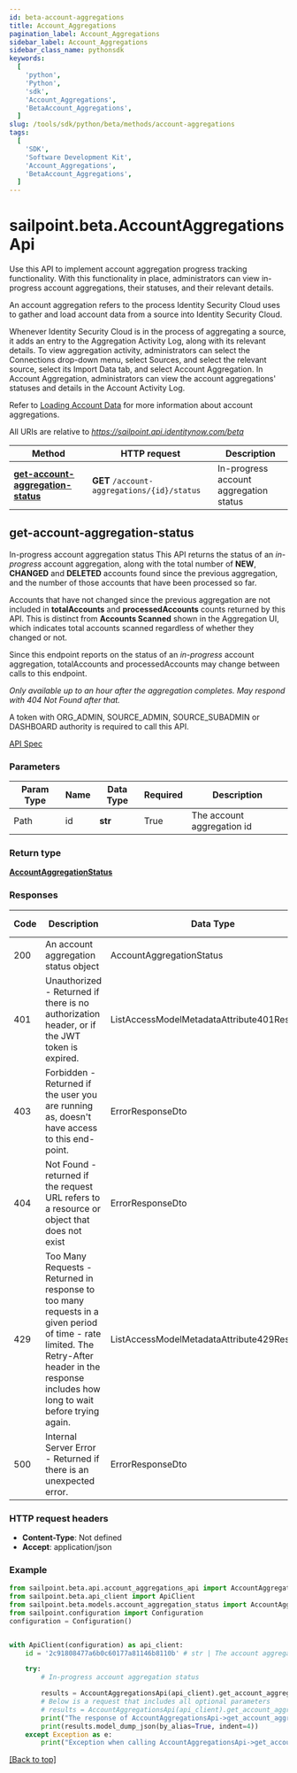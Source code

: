 ```yaml
---
id: beta-account-aggregations
title: Account_Aggregations
pagination_label: Account_Aggregations
sidebar_label: Account_Aggregations
sidebar_class_name: pythonsdk
keywords:
  [
    'python',
    'Python',
    'sdk',
    'Account_Aggregations',
    'BetaAccount_Aggregations',
  ]
slug: /tools/sdk/python/beta/methods/account-aggregations
tags:
  [
    'SDK',
    'Software Development Kit',
    'Account_Aggregations',
    'BetaAccount_Aggregations',
  ]
---
```


# sailpoint.beta.AccountAggregationsApi

Use this API to implement account aggregation progress tracking functionality. With this functionality in place, administrators can view in-progress account aggregations, their statuses, and their relevant details.

An account aggregation refers to the process Identity Security Cloud uses to gather and load account data from a source into Identity Security Cloud.

Whenever Identity Security Cloud is in the process of aggregating a source, it adds an entry to the Aggregation Activity Log, along with its relevant details. To view aggregation activity, administrators can select the Connections drop-down menu, select Sources, and select the relevant source, select its Import Data tab, and select Account Aggregation. In Account Aggregation, administrators can view the account aggregations&#39; statuses and details in the Account Activity Log.

Refer to [Loading Account Data](https://documentation.sailpoint.com/saas/help/accounts/loading_data.html) for more information about account aggregations.

All URIs are relative to *https://sailpoint.api.identitynow.com/beta*

| Method | HTTP request | Description |
| --- | --- | --- |
| [**get-account-aggregation-status**](#get-account-aggregation-status) | **GET** `/account-aggregations/{id}/status` | In-progress account aggregation status |

## get-account-aggregation-status

In-progress account aggregation status This API returns the status of an _in-progress_ account aggregation, along with the total number of **NEW**, **CHANGED** and **DELETED** accounts found since the previous aggregation, and the number of those accounts that have been processed so far.

Accounts that have not changed since the previous aggregation are not included in **totalAccounts** and **processedAccounts** counts returned by this API. This is distinct from **Accounts Scanned** shown in the Aggregation UI, which indicates total accounts scanned regardless of whether they changed or not.

Since this endpoint reports on the status of an _in-progress_ account aggregation, totalAccounts and processedAccounts may change between calls to this endpoint.

*Only available up to an hour after the aggregation completes. May respond with *404 Not Found* after that.*

A token with ORG_ADMIN, SOURCE_ADMIN, SOURCE_SUBADMIN or DASHBOARD authority is required to call this API.

[API Spec](https://developer.sailpoint.com/docs/api/beta/get-account-aggregation-status)

### Parameters

| Param Type | Name | Data Type | Required | Description                |
| ---------- | ---- | --------- | -------- | -------------------------- |
| Path       | id   | **str**   | True     | The account aggregation id |

### Return type

[**AccountAggregationStatus**](../models/account-aggregation-status)

### Responses

| Code | Description | Data Type | Response headers |
| --- | --- | --- | --- |
| 200 | An account aggregation status object | AccountAggregationStatus | - |
| 401 | Unauthorized - Returned if there is no authorization header, or if the JWT token is expired. | ListAccessModelMetadataAttribute401Response | - |
| 403 | Forbidden - Returned if the user you are running as, doesn&#39;t have access to this end-point. | ErrorResponseDto | - |
| 404 | Not Found - returned if the request URL refers to a resource or object that does not exist | ErrorResponseDto | - |
| 429 | Too Many Requests - Returned in response to too many requests in a given period of time - rate limited. The Retry-After header in the response includes how long to wait before trying again. | ListAccessModelMetadataAttribute429Response | - |
| 500 | Internal Server Error - Returned if there is an unexpected error. | ErrorResponseDto | - |

### HTTP request headers

- **Content-Type**: Not defined
- **Accept**: application/json

### Example

```python
from sailpoint.beta.api.account_aggregations_api import AccountAggregationsApi
from sailpoint.beta.api_client import ApiClient
from sailpoint.beta.models.account_aggregation_status import AccountAggregationStatus
from sailpoint.configuration import Configuration
configuration = Configuration()


with ApiClient(configuration) as api_client:
    id = '2c91808477a6b0c60177a81146b8110b' # str | The account aggregation id # str | The account aggregation id

    try:
        # In-progress account aggregation status

        results = AccountAggregationsApi(api_client).get_account_aggregation_status(id=id)
        # Below is a request that includes all optional parameters
        # results = AccountAggregationsApi(api_client).get_account_aggregation_status(id)
        print("The response of AccountAggregationsApi->get_account_aggregation_status:\n")
        print(results.model_dump_json(by_alias=True, indent=4))
    except Exception as e:
        print("Exception when calling AccountAggregationsApi->get_account_aggregation_status: %s\n" % e)
```

[[Back to top]](#)
